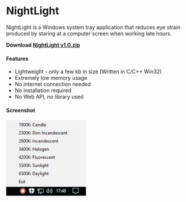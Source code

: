 # NightLight

NightLight is a Windows system tray application that reduces eye strain produced by staring at a computer screen when working late hours. 

**Download [NightLight v1.0.zip](https://github.com/D-Ermis/NightLight/files/2094701/NightLight_v1.0_win.zip)**

#### Features

* Lightweight - only a few kb in size (Written in C/C++ Win32)
* Extremely low memory usage
* No internet connection needed
* No installation required
* No Web API, no library used

#### Screenshot

![Alt text](screenshot.png)

